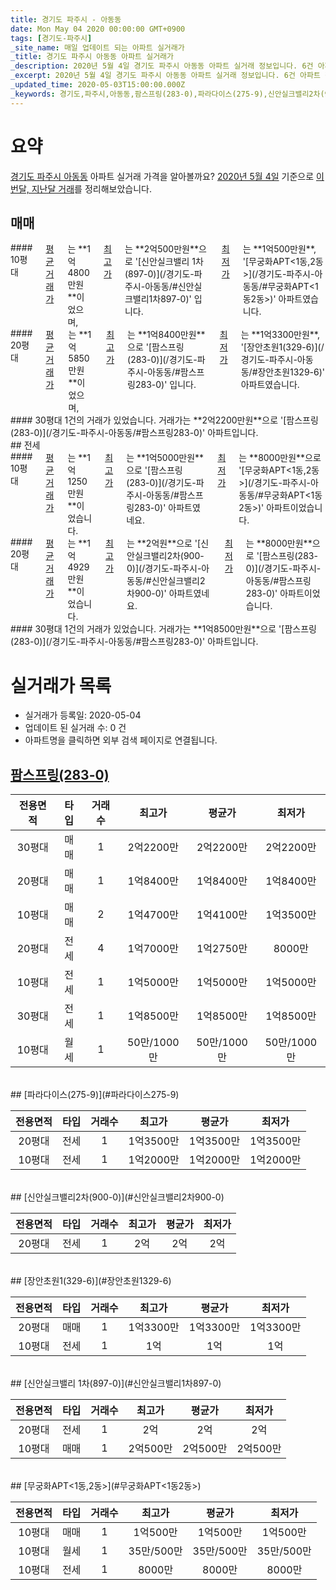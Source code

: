 ```yaml
---
title: 경기도 파주시 - 아동동
date: Mon May 04 2020 00:00:00 GMT+0900
tags: [경기도-파주시]
_site_name: 매일 업데이트 되는 아파트 실거래가
_title: 경기도 파주시 아동동 아파트 실거래가
_description: 2020년 5월 4일 경기도 파주시 아동동 아파트 실거래 정보입니다. 6건 아파트 정보가 있습니다.
_excerpt: 2020년 5월 4일 경기도 파주시 아동동 아파트 실거래 정보입니다. 6건 아파트 정보가 있습니다.
_updated_time: 2020-05-03T15:00:00.000Z
_keywords: 경기도,파주시,아동동,팜스프링(283-0),파라다이스(275-9),신안실크밸리2차(900-0),장안초원1(329-6),신안실크밸리 1차(897-0),무궁화APT&lt;1동,2동&gt;
---
```





# 요약
<ins>경기도 파주시 아동동</ins> 아파트 실거래 가격을 알아볼까요? <ins>2020년 5월 4일</ins> 기준으로 <ins>이번달, 지난달 거래</ins>를 정리해보았습니다.

## 매매
<div class="container">
<div class="six columns" markdown="1">
#### 10평대
<ins>평균 거래가</ins>는 **1억4800만원**이었으며, <ins>최고가</ins>는 **2억500만원**으로 '[신안실크밸리 1차(897-0)](/경기도-파주시-아동동/#신안실크밸리1차897-0)' 입니다. <ins>최저가</ins>는 **1억500만원**, '[무궁화APT<1동,2동>](/경기도-파주시-아동동/#무궁화APT<1동2동>)' 아파트였습니다.
</div>
<div class="six columns" markdown="1">
#### 20평대
<ins>평균 거래가</ins>는 **1억5850만원**이었으며, <ins>최고가</ins>는 **1억8400만원**으로 '[팜스프링(283-0)](/경기도-파주시-아동동/#팜스프링283-0)' 입니다. <ins>최저가</ins>는 **1억3300만원**, '[장안초원1(329-6)](/경기도-파주시-아동동/#장안초원1329-6)' 아파트였습니다.
</div>
</div>
<div class="container">
<div class="twelve columns" markdown="1">
#### 30평대
1건의 거래가 있었습니다. 거래가는 **2억2200만원**으로 '[팜스프링(283-0)](/경기도-파주시-아동동/#팜스프링283-0)' 아파트입니다.
</div>
</div>
## 전세
<div class="container">
<div class="six columns" markdown="1">
#### 10평대
<ins>평균 거래가</ins>는 **1억1250만원**이었습니다. <ins>최고가</ins>는 **1억5000만원**으로 '[팜스프링(283-0)](/경기도-파주시-아동동/#팜스프링283-0)' 아파트였네요. <ins>최저가</ins>는 **8000만원**으로 '[무궁화APT<1동,2동>](/경기도-파주시-아동동/#무궁화APT<1동2동>)' 아파트이었습니다.
</div>
<div class="six columns" markdown="1">
#### 20평대
<ins>평균 거래가</ins>는 **1억4929만원**이었습니다. <ins>최고가</ins>는 **2억원**으로 '[신안실크밸리2차(900-0)](/경기도-파주시-아동동/#신안실크밸리2차900-0)' 아파트였네요. <ins>최저가</ins>는 **8000만원**으로 '[팜스프링(283-0)](/경기도-파주시-아동동/#팜스프링283-0)' 아파트이었습니다.
</div>
</div>
<div class="container">
<div class="twelve columns" markdown="1">
#### 30평대
1건의 거래가 있었습니다. 거래가는 **1억8500만원**으로 '[팜스프링(283-0)](/경기도-파주시-아동동/#팜스프링283-0)' 아파트입니다.
</div>
</div>



# 실거래가 목록
- 실거래가 등록일: 2020-05-04
- 업데이트 된 실거래 수: 0 건
- 아파트명을 클릭하면 외부 검색 페이지로 연결됩니다.

## [팜스프링(283-0)](#팜스프링283-0)

|전용면적|타입|거래수|최고가|평균가|최저가|
|:---:|:---:|:---:|:---:|:---:|:---:|
|30평대|<span class="deal-type-1">매매</span>|1|2억2200만|2억2200만|2억2200만|
|20평대|<span class="deal-type-1">매매</span>|1|1억8400만|1억8400만|1억8400만|
|10평대|<span class="deal-type-1">매매</span>|2|1억4700만|1억4100만|1억3500만|
|20평대|<span class="deal-type-2">전세</span>|4|1억7000만|1억2750만|8000만|
|10평대|<span class="deal-type-2">전세</span>|1|1억5000만|1억5000만|1억5000만|
|30평대|<span class="deal-type-2">전세</span>|1|1억8500만|1억8500만|1억8500만|
|10평대|<span class="deal-type-3">월세</span>|1|50만/1000만|50만/1000만|50만/1000만|

<br/>
## [파라다이스(275-9)](#파라다이스275-9)

|전용면적|타입|거래수|최고가|평균가|최저가|
|:---:|:---:|:---:|:---:|:---:|:---:|
|20평대|<span class="deal-type-2">전세</span>|1|1억3500만|1억3500만|1억3500만|
|10평대|<span class="deal-type-2">전세</span>|1|1억2000만|1억2000만|1억2000만|

<br/>
## [신안실크밸리2차(900-0)](#신안실크밸리2차900-0)

|전용면적|타입|거래수|최고가|평균가|최저가|
|:---:|:---:|:---:|:---:|:---:|:---:|
|20평대|<span class="deal-type-2">전세</span>|1|2억|2억|2억|

<br/>
## [장안초원1(329-6)](#장안초원1329-6)

|전용면적|타입|거래수|최고가|평균가|최저가|
|:---:|:---:|:---:|:---:|:---:|:---:|
|20평대|<span class="deal-type-1">매매</span>|1|1억3300만|1억3300만|1억3300만|
|10평대|<span class="deal-type-2">전세</span>|1|1억|1억|1억|

<br/>
## [신안실크밸리 1차(897-0)](#신안실크밸리1차897-0)

|전용면적|타입|거래수|최고가|평균가|최저가|
|:---:|:---:|:---:|:---:|:---:|:---:|
|20평대|<span class="deal-type-2">전세</span>|1|2억|2억|2억|
|10평대|<span class="deal-type-1">매매</span>|1|2억500만|2억500만|2억500만|

<br/>
## [무궁화APT&lt;1동,2동&gt;](#무궁화APT&lt;1동2동&gt;)

|전용면적|타입|거래수|최고가|평균가|최저가|
|:---:|:---:|:---:|:---:|:---:|:---:|
|10평대|<span class="deal-type-1">매매</span>|1|1억500만|1억500만|1억500만|
|10평대|<span class="deal-type-3">월세</span>|1|35만/500만|35만/500만|35만/500만|
|10평대|<span class="deal-type-2">전세</span>|1|8000만|8000만|8000만|

<br/>



